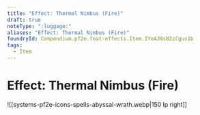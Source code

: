 ```yaml
---
title: "Effect: Thermal Nimbus (Fire)"
draft: true
noteType: ":luggage:"
aliases: "Effect: Thermal Nimbus (Fire)"
foundryId: Compendium.pf2e.feat-effects.Item.IYeAJ0sB2zCgus1b
tags:
  - Item
---
```


# Effect: Thermal Nimbus (Fire)
![[systems-pf2e-icons-spells-abyssal-wrath.webp|150 lp right]]
